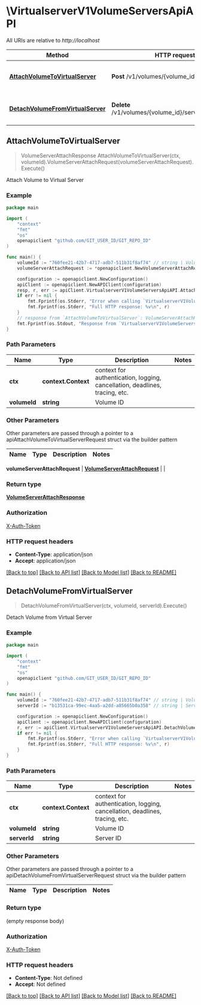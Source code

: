 # \VirtualserverV1VolumeServersApiAPI

All URIs are relative to *http://localhost*

Method | HTTP request | Description
------------- | ------------- | -------------
[**AttachVolumeToVirtualServer**](VirtualserverV1VolumeServersApiAPI.md#AttachVolumeToVirtualServer) | **Post** /v1/volumes/{volume_id}/servers | Attach Volume to Virtual Server
[**DetachVolumeFromVirtualServer**](VirtualserverV1VolumeServersApiAPI.md#DetachVolumeFromVirtualServer) | **Delete** /v1/volumes/{volume_id}/servers/{server_id} | Detach Volume from Virtual Server



## AttachVolumeToVirtualServer

> VolumeServerAttachResponse AttachVolumeToVirtualServer(ctx, volumeId).VolumeServerAttachRequest(volumeServerAttachRequest).Execute()

Attach Volume to Virtual Server



### Example

```go
package main

import (
	"context"
	"fmt"
	"os"
	openapiclient "github.com/GIT_USER_ID/GIT_REPO_ID"
)

func main() {
	volumeId := "760fee21-42b7-4717-adb7-511b31f8af74" // string | Volume ID
	volumeServerAttachRequest := *openapiclient.NewVolumeServerAttachRequest("b13531ca-99ec-4aa5-a2dd-a85665b0a358") // VolumeServerAttachRequest | 

	configuration := openapiclient.NewConfiguration()
	apiClient := openapiclient.NewAPIClient(configuration)
	resp, r, err := apiClient.VirtualserverV1VolumeServersApiAPI.AttachVolumeToVirtualServer(context.Background(), volumeId).VolumeServerAttachRequest(volumeServerAttachRequest).Execute()
	if err != nil {
		fmt.Fprintf(os.Stderr, "Error when calling `VirtualserverV1VolumeServersApiAPI.AttachVolumeToVirtualServer``: %v\n", err)
		fmt.Fprintf(os.Stderr, "Full HTTP response: %v\n", r)
	}
	// response from `AttachVolumeToVirtualServer`: VolumeServerAttachResponse
	fmt.Fprintf(os.Stdout, "Response from `VirtualserverV1VolumeServersApiAPI.AttachVolumeToVirtualServer`: %v\n", resp)
}
```

### Path Parameters


Name | Type | Description  | Notes
------------- | ------------- | ------------- | -------------
**ctx** | **context.Context** | context for authentication, logging, cancellation, deadlines, tracing, etc.
**volumeId** | **string** | Volume ID | 

### Other Parameters

Other parameters are passed through a pointer to a apiAttachVolumeToVirtualServerRequest struct via the builder pattern


Name | Type | Description  | Notes
------------- | ------------- | ------------- | -------------

 **volumeServerAttachRequest** | [**VolumeServerAttachRequest**](VolumeServerAttachRequest.md) |  | 

### Return type

[**VolumeServerAttachResponse**](VolumeServerAttachResponse.md)

### Authorization

[X-Auth-Token](../README.md#X-Auth-Token)

### HTTP request headers

- **Content-Type**: application/json
- **Accept**: application/json

[[Back to top]](#) [[Back to API list]](../README.md#documentation-for-api-endpoints)
[[Back to Model list]](../README.md#documentation-for-models)
[[Back to README]](../README.md)


## DetachVolumeFromVirtualServer

> DetachVolumeFromVirtualServer(ctx, volumeId, serverId).Execute()

Detach Volume from Virtual Server



### Example

```go
package main

import (
	"context"
	"fmt"
	"os"
	openapiclient "github.com/GIT_USER_ID/GIT_REPO_ID"
)

func main() {
	volumeId := "760fee21-42b7-4717-adb7-511b31f8af74" // string | Volume ID
	serverId := "b13531ca-99ec-4aa5-a2dd-a85665b0a358" // string | Server ID

	configuration := openapiclient.NewConfiguration()
	apiClient := openapiclient.NewAPIClient(configuration)
	r, err := apiClient.VirtualserverV1VolumeServersApiAPI.DetachVolumeFromVirtualServer(context.Background(), volumeId, serverId).Execute()
	if err != nil {
		fmt.Fprintf(os.Stderr, "Error when calling `VirtualserverV1VolumeServersApiAPI.DetachVolumeFromVirtualServer``: %v\n", err)
		fmt.Fprintf(os.Stderr, "Full HTTP response: %v\n", r)
	}
}
```

### Path Parameters


Name | Type | Description  | Notes
------------- | ------------- | ------------- | -------------
**ctx** | **context.Context** | context for authentication, logging, cancellation, deadlines, tracing, etc.
**volumeId** | **string** | Volume ID | 
**serverId** | **string** | Server ID | 

### Other Parameters

Other parameters are passed through a pointer to a apiDetachVolumeFromVirtualServerRequest struct via the builder pattern


Name | Type | Description  | Notes
------------- | ------------- | ------------- | -------------



### Return type

 (empty response body)

### Authorization

[X-Auth-Token](../README.md#X-Auth-Token)

### HTTP request headers

- **Content-Type**: Not defined
- **Accept**: Not defined

[[Back to top]](#) [[Back to API list]](../README.md#documentation-for-api-endpoints)
[[Back to Model list]](../README.md#documentation-for-models)
[[Back to README]](../README.md)

